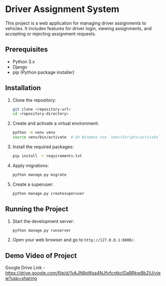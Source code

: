 # Driver Assignment System

This project is a web application for managing driver assignments to vehicles. It includes features for driver login, viewing assignments, and accepting or rejecting assignment requests.

## Prerequisites

- Python 3.x
- Django
- pip (Python package installer)

## Installation

1. Clone the repository:
    ```sh
    git clone <repository-url>
    cd <repository-directory>
    ```

2. Create and activate a virtual environment:
    ```sh
    python -m venv venv
    source venv/bin/activate  # On Windows use `venv\Scripts\activate`
    ```

3. Install the required packages:
    ```sh
    pip install -r requirements.txt
    ```

4. Apply migrations:
    ```sh
    python manage.py migrate
    ```

5. Create a superuser:
    ```sh
    python manage.py createsuperuser
    ```

## Running the Project

1. Start the development server:
    ```sh
    python manage.py runserver
    ```

2. Open your web browser and go to `http://127.0.0.1:8000/`.

## Demo Video of Project

Google Drive Link - https://drive.google.com/file/d/1vAJN8pWsa4NJfvfcntkclDaBRkwBbZjU/view?usp=sharing
